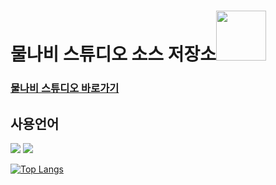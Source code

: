 <h1>물나비 스튜디오 소스 저장소<img src="https://github.com/nolr-sungyong/mulnabi/blob/main/512.png?raw=true"height=80></h1>
<h3><a href="https://mulnabi.netlify.app">물나비 스튜디오 바로가기</a></h3>
<h2>사용언어</h2>
<div>
  <img src="https://img.shields.io/badge/-JavaScript-%23F7DF1C?style=for-the-badge&logo=javascript&logoColor=000000&labelColor=%23F7DF1C&color=%23FFCE5A">
  <img src="https://img.shields.io/badge/-HTML5-F05032?style=for-the-badge&logo=html5&logoColor=ffffff">
</div>

[![Top Langs](https://github-readme-stats.vercel.app/api/top-langs/?username=nolr-sungyong&layout=compact)](https://github.com/anuraghazra/github-readme-stats)
